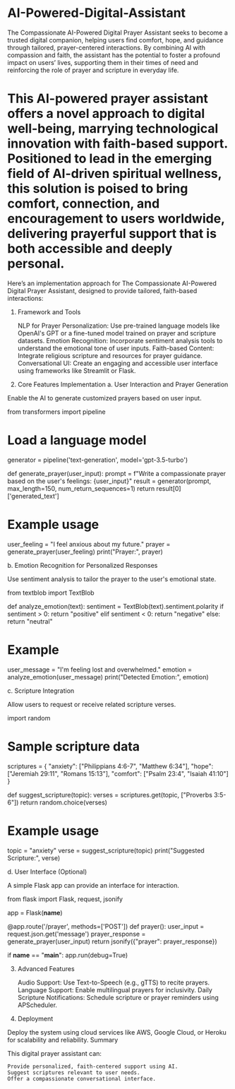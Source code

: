 # AI-Powered-Digital-Assistant
The Compassionate AI-Powered Digital Prayer Assistant seeks to become a trusted digital companion, helping users find comfort, hope, and guidance through tailored, prayer-centered interactions. By combining AI with compassion and faith, the assistant has the potential to foster a profound impact on users’ lives, supporting them in their times of need and reinforcing the role of prayer and scripture in everyday life.

This AI-powered prayer assistant offers a novel approach to digital well-being, marrying technological innovation with faith-based support. Positioned to lead in the emerging field of AI-driven spiritual wellness, this solution is poised to bring comfort, connection, and encouragement to users worldwide, delivering prayerful support that is both accessible and deeply personal.
====================
Here’s an implementation approach for The Compassionate AI-Powered Digital Prayer Assistant, designed to provide tailored, faith-based interactions:
1. Framework and Tools

    NLP for Prayer Personalization: Use pre-trained language models like OpenAI's GPT or a fine-tuned model trained on prayer and scripture datasets.
    Emotion Recognition: Incorporate sentiment analysis tools to understand the emotional tone of user inputs.
    Faith-based Content: Integrate religious scripture and resources for prayer guidance.
    Conversational UI: Create an engaging and accessible user interface using frameworks like Streamlit or Flask.

2. Core Features Implementation
a. User Interaction and Prayer Generation

Enable the AI to generate customized prayers based on user input.

from transformers import pipeline

# Load a language model
generator = pipeline('text-generation', model='gpt-3.5-turbo')

def generate_prayer(user_input):
    prompt = f"Write a compassionate prayer based on the user's feelings: {user_input}"
    result = generator(prompt, max_length=150, num_return_sequences=1)
    return result[0]['generated_text']

# Example usage
user_feeling = "I feel anxious about my future."
prayer = generate_prayer(user_feeling)
print("Prayer:", prayer)

b. Emotion Recognition for Personalized Responses

Use sentiment analysis to tailor the prayer to the user's emotional state.

from textblob import TextBlob

def analyze_emotion(text):
    sentiment = TextBlob(text).sentiment.polarity
    if sentiment > 0:
        return "positive"
    elif sentiment < 0:
        return "negative"
    else:
        return "neutral"

# Example
user_message = "I'm feeling lost and overwhelmed."
emotion = analyze_emotion(user_message)
print("Detected Emotion:", emotion)

c. Scripture Integration

Allow users to request or receive related scripture verses.

import random

# Sample scripture data
scriptures = {
    "anxiety": ["Philippians 4:6-7", "Matthew 6:34"],
    "hope": ["Jeremiah 29:11", "Romans 15:13"],
    "comfort": ["Psalm 23:4", "Isaiah 41:10"]
}

def suggest_scripture(topic):
    verses = scriptures.get(topic, ["Proverbs 3:5-6"])
    return random.choice(verses)

# Example usage
topic = "anxiety"
verse = suggest_scripture(topic)
print("Suggested Scripture:", verse)

d. User Interface (Optional)

A simple Flask app can provide an interface for interaction.

from flask import Flask, request, jsonify

app = Flask(__name__)

@app.route('/prayer', methods=['POST'])
def prayer():
    user_input = request.json.get('message')
    prayer_response = generate_prayer(user_input)
    return jsonify({"prayer": prayer_response})

if __name__ == "__main__":
    app.run(debug=True)

3. Advanced Features

    Audio Support: Use Text-to-Speech (e.g., gTTS) to recite prayers.
    Language Support: Enable multilingual prayers for inclusivity.
    Daily Scripture Notifications: Schedule scripture or prayer reminders using APScheduler.

4. Deployment

Deploy the system using cloud services like AWS, Google Cloud, or Heroku for scalability and reliability.
Summary

This digital prayer assistant can:

    Provide personalized, faith-centered support using AI.
    Suggest scriptures relevant to user needs.
    Offer a compassionate conversational interface.

